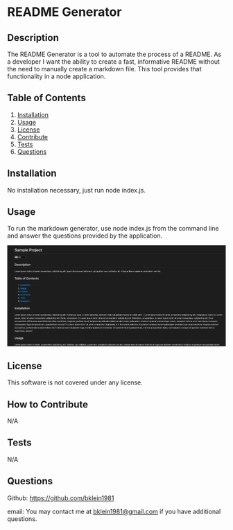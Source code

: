 # README Generator

  

  ## Description
  The README Generator is a tool to automate the process of a README. As a developer I want the ability to create a fast, informative README without the need to manually create a markdown file. This tool provides that functionality in a node application.
  
  ## Table of Contents
  1. [Installation](#Installation)
  2. [Usage](#usage)
  3. [License](#license)
  4. [Contribute](#contribute)
  5. [Tests](#tests)
  6. [Questions](#questions)
  
  ## Installation
  No installation necessary, just run node index.js.
  
  ## Usage
  To run the markdown generator, use node index.js from the command line and answer the questions provided by the application.

![README SAMPLE](./Assets/Images/README%20Image.png)
  
  ## License
  This software is not covered under any license.
  
  
  
  ## How to Contribute
  N/A
  
  ## Tests
  N/A
  
  ## Questions
  Github: https://github.com/bklein1981
  
  email: You may contact me at bklein1981@gmail.com if you have additional questions.
